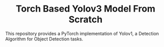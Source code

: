 <div align='center'>
  <h1>Torch Based Yolov3 Model From Scratch</h1>
</div>
This repository provides a PyTorch implementation of Yolov1, a Detection Algorithm for Object Detection tasks.
